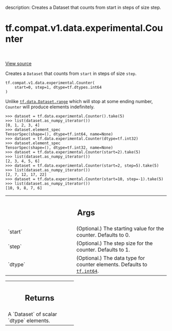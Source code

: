description: Creates a Dataset that counts from start in steps of size step.

<div itemscope itemtype="http://developers.google.com/ReferenceObject">
<meta itemprop="name" content="tf.compat.v1.data.experimental.Counter" />
<meta itemprop="path" content="Stable" />
</div>

# tf.compat.v1.data.experimental.Counter

<!-- Insert buttons and diff -->

<table class="tfo-notebook-buttons tfo-api nocontent" align="left">

</table>

<a target="_blank" href="/code/stable/tensorflow/python/data/experimental/ops/counter.py">View source</a>



Creates a `Dataset` that counts from `start` in steps of size `step`.

<pre class="devsite-click-to-copy prettyprint lang-py tfo-signature-link">
<code>tf.compat.v1.data.experimental.Counter(
    start=0, step=1, dtype=tf.dtypes.int64
)
</code></pre>



<!-- Placeholder for "Used in" -->

Unlike <a href="../../../../../tf/data/Dataset.md#range"><code>tf.data.Dataset.range</code></a> which will stop at some ending number,
`Counter` will produce elements indefinitely.

```
>>> dataset = tf.data.experimental.Counter().take(5)
>>> list(dataset.as_numpy_iterator())
[0, 1, 2, 3, 4]
>>> dataset.element_spec
TensorSpec(shape=(), dtype=tf.int64, name=None)
>>> dataset = tf.data.experimental.Counter(dtype=tf.int32)
>>> dataset.element_spec
TensorSpec(shape=(), dtype=tf.int32, name=None)
>>> dataset = tf.data.experimental.Counter(start=2).take(5)
>>> list(dataset.as_numpy_iterator())
[2, 3, 4, 5, 6]
>>> dataset = tf.data.experimental.Counter(start=2, step=5).take(5)
>>> list(dataset.as_numpy_iterator())
[2, 7, 12, 17, 22]
>>> dataset = tf.data.experimental.Counter(start=10, step=-1).take(5)
>>> list(dataset.as_numpy_iterator())
[10, 9, 8, 7, 6]
```

<!-- Tabular view -->
 <table class="responsive fixed orange">
<colgroup><col width="214px"><col></colgroup>
<tr><th colspan="2"><h2 class="add-link">Args</h2></th></tr>

<tr>
<td>
`start`
</td>
<td>
(Optional.) The starting value for the counter. Defaults to 0.
</td>
</tr><tr>
<td>
`step`
</td>
<td>
(Optional.) The step size for the counter. Defaults to 1.
</td>
</tr><tr>
<td>
`dtype`
</td>
<td>
(Optional.) The data type for counter elements. Defaults to
<a href="../../../../../tf.md#int64"><code>tf.int64</code></a>.
</td>
</tr>
</table>



<!-- Tabular view -->
 <table class="responsive fixed orange">
<colgroup><col width="214px"><col></colgroup>
<tr><th colspan="2"><h2 class="add-link">Returns</h2></th></tr>
<tr class="alt">
<td colspan="2">
A `Dataset` of scalar `dtype` elements.
</td>
</tr>

</table>

